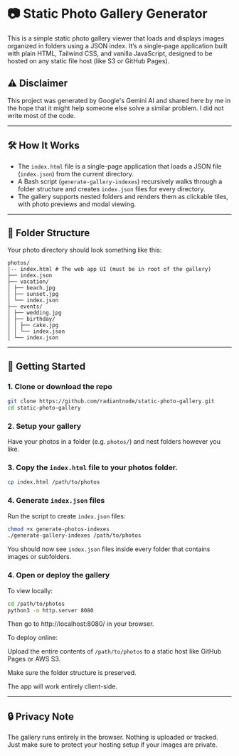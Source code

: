 # 📷 Static Photo Gallery Generator

This is a simple static photo gallery viewer that loads and displays images organized in folders using a JSON index. It’s a single-page application built with plain HTML, Tailwind CSS, and vanilla JavaScript, designed to be hosted on any static file host (like S3 or GitHub Pages).

## ⚠️ **Disclaimer**
This project was generated by Google's Gemini AI and shared here by me in the hope that it might help someone else solve a similar problem. I did not write most of the code.

---

## 🛠 How It Works

- The `index.html` file is a single-page application that loads a JSON file (`index.json`) from the current directory.
- A Bash script (`generate-gallery-indexes`) recursively walks through a folder structure and creates `index.json` files for every directory.
- The gallery supports nested folders and renders them as clickable tiles, with photo previews and modal viewing.

---

## 📁 Folder Structure

Your photo directory should look something like this:

```
photos/
|-- index.html # The web app UI (must be in root of the gallery)
├── index.json
├── vacation/
│ ├── beach.jpg
│ ├── sunset.jpg
│ └── index.json
├── events/
│ ├── wedding.jpg
│ ├── birthday/
│ │ ├── cake.jpg
│ │ └── index.json
│ └── index.json
```

---

## 🚀 Getting Started

### 1. Clone or download the repo

```bash
git clone https://github.com/radiantnode/static-photo-gallery.git
cd static-photo-gallery
```

### 2. Setup your gallery

Have your photos in a folder (e.g. `photos/`) and nest folders however you like.

### 3. Copy the `index.html` file to your photos folder.

```bash
cp index.html /path/to/photos
```

### 4. Generate `index.json` files

Run the script to create `index.json` files:

```bash
chmod +x generate-photos-indexes
./generate-gallery-indexes /path/to/photos
```

You should now see `index.json` files inside every folder that contains images or subfolders.

### 4. Open or deploy the gallery

To view locally:

```bash
cd /path/to/photos
python3 -m http.server 8080
```

Then go to http://localhost:8080/ in your browser.

To deploy online:

Upload the entire contents of `/path/to/photos` to a static host like GitHub Pages or AWS S3.

Make sure the folder structure is preserved.

The app will work entirely client-side.

---

## 🔒 Privacy Note

The gallery runs entirely in the browser. Nothing is uploaded or tracked. Just make sure to protect your hosting setup if your images are private.
